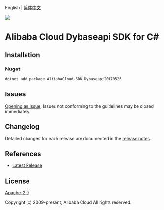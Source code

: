 English | [简体中文](README-CN.md)

![](https://aliyunsdk-pages.alicdn.com/icons/AlibabaCloud.svg)

# Alibaba Cloud Dybaseapi SDK for C#

## Installation

### Nuget

```bash
dotnet add package AlibabaCloud.SDK.Dybaseapi20170525
```

## Issues

[Opening an Issue](https://github.com/aliyun/alibabacloud-csharp-sdk/issues/new), Issues not conforming to the guidelines may be closed immediately.

## Changelog

Detailed changes for each release are documented in the [release notes](./ChangeLog.md).

## References

* [Latest Release](https://github.com/aliyun/alibabacloud-csharp-sdk/)

## License

[Apache-2.0](http://www.apache.org/licenses/LICENSE-2.0)

Copyright (c) 2009-present, Alibaba Cloud All rights reserved.
